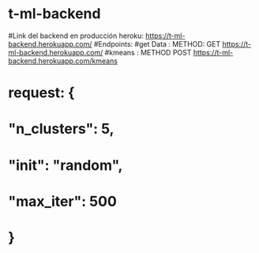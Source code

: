 # t-ml-backend
#Link del backend en producción heroku: https://t-ml-backend.herokuapp.com/
#Endpoints:
#get Data :  METHOD: GET https://t-ml-backend.herokuapp.com/
#kmeans : METHOD POST https://t-ml-backend.herokuapp.com/kmeans
#          request: {
#          "n_clusters": 5,
#          "init": "random",
#          "max_iter": 500
#      }
